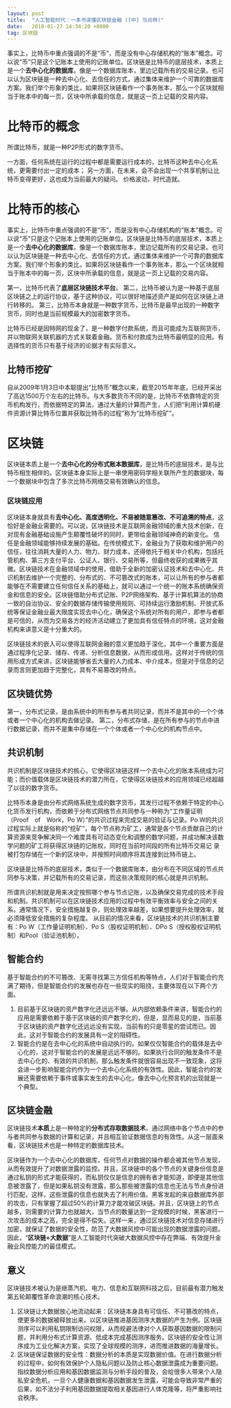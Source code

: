 ```yaml
---
layout: post
title:  "人工智能时代：一本书读懂区块链金融 ([中] 马兆林)"
date:   2018-01-27 14:34:20 +0800
tag: 区块链
---
```


事实上，比特币中重点强调的不是“币”，而是没有中心存储机构的“账本”概念。可以说“币”只是这个记账本上使用的记账单位。区块链是比特币的底层技术，本质上是一个**去中心化的数据库**，像是一个数据库账本，里边记载所有的交易记录。也可以认为区块链是一种去中心化、去信任的方式，通过集体来维护一个可靠的数据库方案。我们举个形象的类比，如果将区块链看作一个事务账本，那么一个区块就相当于账本中的每一页，区块中所承载的信息，就是这一页上记载的交易内容。

# 比特币的概念

所谓比特币，就是一种P2P形式的数字货币。

一方面，任何系统在运行的过程中都是需要运行成本的，比特币这种去中心化系统，更需要付出一定的成本； 另一方面，在未来，会不会出现一个共享机制让比特币变得更好，这也成为当前最大的疑问。 价格波动，时代造就。

# 比特币的核心

事实上，比特币中重点强调的不是“币”，而是没有中心存储机构的“账本”概念。可以说“币”只是这个记账本上使用的记账单位。区块链是比特币的底层技术，本质上是一个**去中心化的数据库**，像是一个数据库账本，里边记载所有的交易记录。也可以认为区块链是一种去中心化、去信任的方式，通过集体来维护一个可靠的数据库方案。我们举个形象的类比，如果将区块链看作一个事务账本，那么一个区块就相当于账本中的每一页，区块中所承载的信息，就是这一页上记载的交易内容。

第一，比特币代表了**底层区块链技术平台**。 第二，比特币被认为是一种基于底层区块链之上的运行协议，基于这种协议，可以很好地描述资产是如何在区块链上进行转移的。 第三，比特币本身就是一种数字货币，比特币是最早出现的一种数字货币，同时也是当前规模最大的加密数字货币。

比特币已经是因特网的现金了，是一种数字付款系统，而且可能成为互联网货币，并以物联网关联机器的方式关联着金融。货币和付款成为比特币最明显的应用。有选择性的货币只有基于经济的论据才有实际意义。


## 比特币挖矿

自从2009年1月3日中本聪提出“比特币”概念以来，截至2015年年底，已经开采出了高达1500万个左右的比特币。与大多数货币不同的是，比特币不依靠特定的货币机构发行，而依据特定的算法，通过大量的计算而产生，人们把“利用计算机硬件资源计算比特币位置并获取比特币的过程”称为“比特币挖矿”。

# 区块链

区块链本质上是一个**去中心化的分布式账本数据库**，是比特币的底层技术，是与比特币相生相伴的。区块链本身实际上是一串使用密码学相关联所产生的数据块，每一个数据块中包含了多次比特币网络交易有效确认的信息。

### 区块链应用

区块链本身就具有**去中心化、高度透明化、不易被随意篡改、不可追溯的特点**，这恰好是金融业需要的。可以说，区块链技术是互联网金融领域的重大技术创新，在对现有金融基础设施产生颠覆性破坏的同时，更带给金融领域神奇的新变化。 信任是金融领域能够持续发展的基础。在传统模式下，金融业为了获取和维护用户的信任，往往消耗大量的人力、物力、财力成本，还得依托于相关中介机构，包括托管机构、第三方支付平台、公证人、银行、交易所等，但最终收获的成果微乎其微。区块链技术在金融领域中的使用，借助于全新的加密认证技术和去中心化、共识机制去维护一个完整的、分布式的、不可篡改式的账本，可以让所有的参与者都能够在不需要建立任何信任关系的基础上，就可以通过一个统一的账本系统确保资金和信息的安全。区块链借助分布式记账、P2P网络架构、基于计算机算法的协商一致的自治协议、安全的数据存储传输使用规则、可持续运行激励机制、开放式系统等保证金融业最大限度实现去中心化，确保这个系统对所有的用户，即参与者都是可信的，从而为交易各方的经济活动建立了更加具有信任特点的环境，这对金融机构来讲意义是十分重大的。

区块链技术的嵌入可以使得互联网金融的意义更加趋于深化，其中一个重要方面是通过程序化记录、储存、传递、分析信息数据，从而形成信用。这样对于传统的信用形成方式来讲，区块链能够省去大量的人力成本、中介成本，但是对于信息的记录而言则更加趋于完整化，具有不易篡改的特点。

## 区块链优势

第一，分布式记录，是由系统中的所有参与者共同记录，而并不是其中的一个个体或者一个中心化的机构去做记录。 第二，分布式存储，是在所有参与的节点中进行数据记录，而并不是集中存储在一个个体或者一个中心化的机构节点中。

## 共识机制

共识机制是区块链技术的核心，它使得区块链这样一个去中心化的账本系统成为可能；而价值载体是区块链技术的潜力所在，它使得区块链技术的应用领域已经超越了以往的数字货币。

比特币本身是由分布式网络系统生成的数字货币，其发行过程不依赖于特定的中心化货币发行机构，而依赖于分布式网络节点共同参与一种称为“工作量证明（Proof of Work，Po W）”的共识过程来完成交易的验证与记录。Po W的共识过程实际上就是俗称的“挖矿”，每个节点称为矿工，通常是各个节点贡献自己的计算资源来竞争解决同一个难度具有可动态变化和调整的数学问题，并成功解决该数学问题的矿工将获得区块链的记账权，同时在当前时间段的所有比特币交易记 录被打包存储在一个新的区块中，并按照时间顺序将其连接到比特币链上。

区块链是比特币的底层技术，类似于一个数据库账本，由分布在不同区域的节点共同参与决策，并记载所有的交易记录，而这些决策规则的核心就是共识机制。

所谓共识机制就是用来决定按照哪个参与节点记账，以及确保交易完成的技术手段和机制。共识机制可以在区块链技术应用的过程中有效平衡效率与安全之间的关系。通常情况下，安全措施越复杂，则处理效率越差，如果想要提升处理效率，就必须降低安全措施的复杂程度。 从目前的情况来看，区块链技术的共识机制主要有：Po W（工作量证明机制）、Po S（股权证明机制）、DPo S（授权股权证明机制）和Pool（验证池机制）。

## 智能合约

基于智能合约的不可篡改、无需寻找第三方信任机构等特点，人们对于智能合约充满了期待，但是智能合约的发展也存在一些现实的阻挠，主要体现在以下两个方面。 

1. 目前基于区块链的资产数字化还远远不够。从内部依赖条件来讲，智能合约的应用是需要依赖于基于区块链的资产数字化的，但是，显而易见的是，当前基于区块链的资产数字化还远远没有实现，当前有的只是零星的尝试而已。因此，这对于智能合约的发展具有一定的阻碍性。
2. 智能合约是在去中心化的系统中自动执行的。如果仅仅智能合约的载体是去中心化的，这对于智能合约的发展是远远不够的。如果执行合同的触发条件不是去中心化的、有效的共识机制，那么触发条件就很容易出现不一致现象，这将会进一步影响智能合约作为一个去中心化系统的有效性。因此，智能合约的发展还需要依赖于事件或事实发生的去中心化，像去中心化预言机的出现就是一个典型。

## 区块链金融

区块链技术**本质**上是一种特定的**分布式存取数据技术**，通过网络中各个节点中的参与者共同参与数据的计算和记录，并且相互验证数据信息的有效性。从这一层面来看，区块链技术也是一种特定的数据库技术。

区块链作为一个去中心化的数据库，任何节点对数据的操作都会被其他节点发现，从而有效提升了对数据泄露的监控。并且，区块链中的各个节点的关键身份信息是通过私钥的形式才能获得的，而私钥仅仅是信息的拥有者才能知道，即便是其他信息被泄露了，但是如果私钥没有泄露，那么那些被泄露的信息也无法与节点身份进行匹配，这样，这些泄露的信息也就失去了利用价值。黑客发起的来自数据库外部的攻击，只有掌握了超过50%的计算力才能攻破区块链。并且，区块链上的节点越多，则需要的计算力也就越大，当节点的数量达到一定规模的时候，黑客进行一次攻击的成本之高，完全是得不偿失。这样一来，通过区块链技术对信息存储进行加密，就保证了数据的安全性，防范了大数据风控中可能出现的数据泄露的问题。因此，“**区块链+大数据**”是人工智能时代突破大数据风控中存在弊端、有效提升金融业风控能力的最佳模式。

## 意义

区块链技术被认为是继蒸汽机、电力、信息和互联网科技之后，目前最有潜力触发第五轮颠覆性革命浪潮的核心技术。

1. 区块链让大数据放心地流动起来：区块链本身具有可信任、不可篡改的特点，使更多的数据被释放出来。以区块链推进基因测序大数据的产生为例。区块链测序可以利用私钥限制访问权限，从而规避法律对个人获取基因数据的限制问题，并利用分布式计算资源、低成本完成基因测序服务。区块链的安全性让测序成为工业化解决方案，实现了全球规模的测序，进而推进数据的海量增长。
2. 区块链保证数据的安全性：数据分析的本质是实现数据价值。在进行数据分析的过程中，如何有效保护个人隐私问题以及防止核心数据泄露成为重要问题。 指纹数据分析应用和基因数据监测与分析手段的普及，会给很多人带来个人隐私安全危机，一旦个人健康数据和基因数据发生泄露，可能会导致非常严重的后果，如不法分子利用基因数据提取相关基因进行人体克隆等，将严重影响社会秩序。

